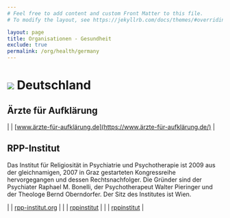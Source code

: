 ```yaml
---
# Feel free to add content and custom Front Matter to this file.
# To modify the layout, see https://jekyllrb.com/docs/themes/#overriding-theme-defaults

layout: page
title: Organisationen - Gesundheit
exclude: true
permalink: /org/health/germany
---
```


# <img src="{{site.baseurl}}/assets/img/flaggen/de.png"> Deutschland

## Ärzte für Aufklärung

| <i class="fas fa-globe"></i> | [www.ärzte-für-aufklärung.de](https://www.ärzte-für-aufklärung.de/) |

## RPP-Institut

Das Institut für Religiosität in Psychiatrie und Psychotherapie ist 2009 aus der gleichnamigen, 2007 in Graz gestarteten Kongressreihe hervorgegangen und dessen Rechtsnachfolger. Die Gründer sind der Psychiater Raphael M. Bonelli, der Psychotherapeut Walter Pieringer und der Theologe Bernd Oberndorfer. Der Sitz des Institutes ist Wien.

| <i class="fas fa-globe"></i> | [rpp-institut.org](https://rpp-institut.org/) |
| <i class="fab fa-youtube"></i> | [rppinstitut](https://www.youtube.com/user/rppinstitut) |
| <i class="fab fa-telegram"></i> | [rppinstitut](https://t.me/rppinstitut) |

